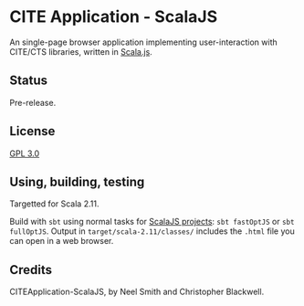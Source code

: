# CITE Application - ScalaJS

An single-page browser application implementing user-interaction with CITE/CTS libraries, written in [Scala.js](http://www.scala-js.org/). 

## Status

Pre-release.

## License

[GPL 3.0](https://opensource.org/licenses/gpl-3.0.html)

## Using, building, testing

Targetted for Scala 2.11.

Build with `sbt` using normal tasks for [ScalaJS projects](https://www.scala-js.org/doc/project/building.html):  `sbt fastOptJS` or `sbt fullOptJS`.  Output in `target/scala-2.11/classes/` includes the `.html` file you can open in a web browser.


## Credits

CITEApplication-ScalaJS, by Neel Smith and Christopher Blackwell. 
